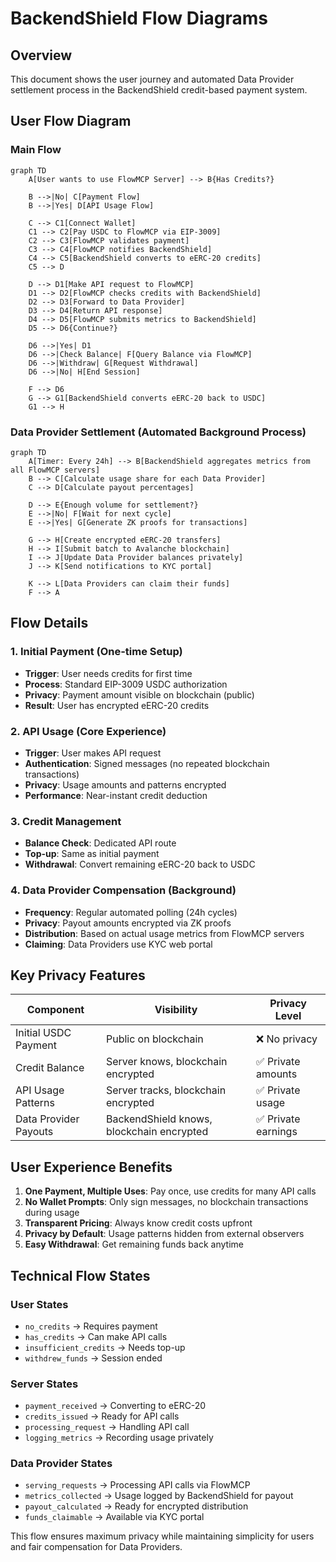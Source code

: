 # BackendShield Flow Diagrams

## Overview
This document shows the user journey and automated Data Provider settlement process in the BackendShield credit-based payment system.

## User Flow Diagram

### Main Flow
```mermaid
graph TD
    A[User wants to use FlowMCP Server] --> B{Has Credits?}
    
    B -->|No| C[Payment Flow]
    B -->|Yes| D[API Usage Flow]
    
    C --> C1[Connect Wallet]
    C1 --> C2[Pay USDC to FlowMCP via EIP-3009]
    C2 --> C3[FlowMCP validates payment]
    C3 --> C4[FlowMCP notifies BackendShield]
    C4 --> C5[BackendShield converts to eERC-20 credits]
    C5 --> D
    
    D --> D1[Make API request to FlowMCP]
    D1 --> D2[FlowMCP checks credits with BackendShield]
    D2 --> D3[Forward to Data Provider]
    D3 --> D4[Return API response]
    D4 --> D5[FlowMCP submits metrics to BackendShield]
    D5 --> D6{Continue?}
    
    D6 -->|Yes| D1
    D6 -->|Check Balance| F[Query Balance via FlowMCP]
    D6 -->|Withdraw| G[Request Withdrawal]
    D6 -->|No| H[End Session]
    
    F --> D6
    G --> G1[BackendShield converts eERC-20 back to USDC]
    G1 --> H
```

### Data Provider Settlement (Automated Background Process)
```mermaid
graph TD
    A[Timer: Every 24h] --> B[BackendShield aggregates metrics from all FlowMCP servers]
    B --> C[Calculate usage share for each Data Provider]
    C --> D[Calculate payout percentages]
    
    D --> E{Enough volume for settlement?}
    E -->|No| F[Wait for next cycle]
    E -->|Yes| G[Generate ZK proofs for transactions]
    
    G --> H[Create encrypted eERC-20 transfers]
    H --> I[Submit batch to Avalanche blockchain]
    I --> J[Update Data Provider balances privately]
    J --> K[Send notifications to KYC portal]
    
    K --> L[Data Providers can claim their funds]
    F --> A
```

## Flow Details

### 1. Initial Payment (One-time Setup)
- **Trigger**: User needs credits for first time
- **Process**: Standard EIP-3009 USDC authorization
- **Privacy**: Payment amount visible on blockchain (public)
- **Result**: User has encrypted eERC-20 credits

### 2. API Usage (Core Experience)
- **Trigger**: User makes API request
- **Authentication**: Signed messages (no repeated blockchain transactions)
- **Privacy**: Usage amounts and patterns encrypted
- **Performance**: Near-instant credit deduction

### 3. Credit Management
- **Balance Check**: Dedicated API route
- **Top-up**: Same as initial payment
- **Withdrawal**: Convert remaining eERC-20 back to USDC

### 4. Data Provider Compensation (Background)
- **Frequency**: Regular automated polling (24h cycles)
- **Privacy**: Payout amounts encrypted via ZK proofs
- **Distribution**: Based on actual usage metrics from FlowMCP servers
- **Claiming**: Data Providers use KYC web portal

## Key Privacy Features

| Component | Visibility | Privacy Level |
|-----------|------------|---------------|
| Initial USDC Payment | Public on blockchain | ❌ No privacy |
| Credit Balance | Server knows, blockchain encrypted | ✅ Private amounts |
| API Usage Patterns | Server tracks, blockchain encrypted | ✅ Private usage |
| Data Provider Payouts | BackendShield knows, blockchain encrypted | ✅ Private earnings |

## User Experience Benefits

1. **One Payment, Multiple Uses**: Pay once, use credits for many API calls
2. **No Wallet Prompts**: Only sign messages, no blockchain transactions during usage
3. **Transparent Pricing**: Always know credit costs upfront
4. **Privacy by Default**: Usage patterns hidden from external observers
5. **Easy Withdrawal**: Get remaining funds back anytime

## Technical Flow States

### User States
- `no_credits` → Requires payment
- `has_credits` → Can make API calls
- `insufficient_credits` → Needs top-up
- `withdrew_funds` → Session ended

### Server States
- `payment_received` → Converting to eERC-20
- `credits_issued` → Ready for API calls
- `processing_request` → Handling API call
- `logging_metrics` → Recording usage privately

### Data Provider States  
- `serving_requests` → Processing API calls via FlowMCP
- `metrics_collected` → Usage logged by BackendShield for payout
- `payout_calculated` → Ready for encrypted distribution
- `funds_claimable` → Available via KYC portal

This flow ensures maximum privacy while maintaining simplicity for users and fair compensation for Data Providers.